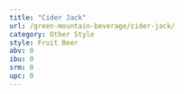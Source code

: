```yaml
---
title: "Cider Jack"
url: /green-mountain-beverage/cider-jack/
category: Other Style
style: Fruit Beer
abv: 0
ibu: 0
srm: 0
upc: 0
---
```


